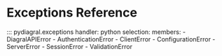 <!-- prettier-ignore-start -->

# Exceptions Reference

::: pydiagral.exceptions
    handler: python
    selection:
      members:
        - DiagralAPIError
        - AuthenticationError
        - ClientError
        - ConfigurationError
        - ServerError
        - SessionError
        - ValidationError


<!-- prettier-ignore-end -->
